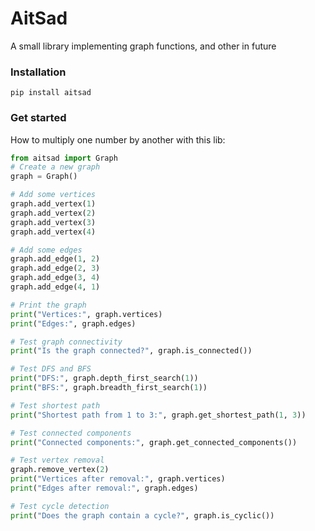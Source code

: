# AitSad
A small library implementing graph functions, and other in future

### Installation
```
pip install aitsad
```

### Get started
How to multiply one number by another with this lib:

```Python
from aitsad import Graph
# Create a new graph
graph = Graph()

# Add some vertices
graph.add_vertex(1)
graph.add_vertex(2)
graph.add_vertex(3)
graph.add_vertex(4)

# Add some edges
graph.add_edge(1, 2)
graph.add_edge(2, 3)
graph.add_edge(3, 4)
graph.add_edge(4, 1)

# Print the graph
print("Vertices:", graph.vertices)
print("Edges:", graph.edges)

# Test graph connectivity
print("Is the graph connected?", graph.is_connected())

# Test DFS and BFS
print("DFS:", graph.depth_first_search(1))
print("BFS:", graph.breadth_first_search(1))

# Test shortest path
print("Shortest path from 1 to 3:", graph.get_shortest_path(1, 3))

# Test connected components
print("Connected components:", graph.get_connected_components())

# Test vertex removal
graph.remove_vertex(2)
print("Vertices after removal:", graph.vertices)
print("Edges after removal:", graph.edges)

# Test cycle detection
print("Does the graph contain a cycle?", graph.is_cyclic())
```
